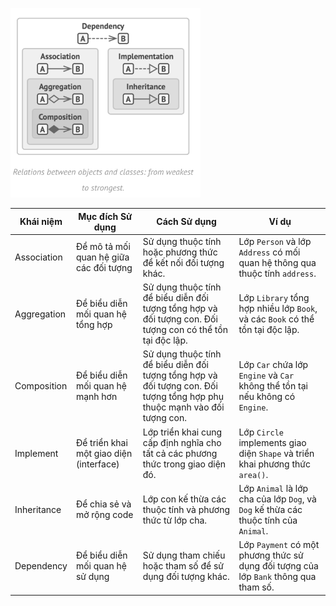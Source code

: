 ![alt tag](img.png)

| Khái niệm   | Mục đích Sử dụng                        | Cách Sử dụng                                                                                                              | Ví dụ                                                                                |
|-------------|-----------------------------------------|---------------------------------------------------------------------------------------------------------------------------|--------------------------------------------------------------------------------------|
| Association | Để mô tả mối quan hệ giữa các đối tượng | Sử dụng thuộc tính hoặc phương thức để kết nối đối tượng khác.                                                            | Lớp `Person` và lớp `Address` có mối quan hệ thông qua thuộc tính `address`.         |
| Aggregation | Để biểu diễn mối quan hệ tổng hợp       | Sử dụng thuộc tính để biểu diễn đối tượng tổng hợp và đối tượng con. Đối tượng con có thể tồn tại độc lập.                | Lớp `Library` tổng hợp nhiều lớp `Book`, và các `Book` có thể tồn tại độc lập.       |
| Composition | Để biểu diễn mối quan hệ mạnh hơn       | Sử dụng thuộc tính để biểu diễn đối tượng tổng hợp và đối tượng con. Đối tượng tổng hợp phụ thuộc mạnh vào đối tượng con. | Lớp `Car` chứa lớp `Engine` và `Car` không thể tồn tại nếu không có `Engine`.        |
| Implement   | Để triển khai một giao diện (interface) | Lớp triển khai cung cấp định nghĩa cho tất cả các phương thức trong giao diện đó.                                         | Lớp `Circle` implements giao diện `Shape` và triển khai phương thức `area()`.        |
| Inheritance | Để chia sẻ và mở rộng code              | Lớp con kế thừa các thuộc tính và phương thức từ lớp cha.                                                                 | Lớp `Animal` là lớp cha của lớp `Dog`, và `Dog` kế thừa các thuộc tính của `Animal`. |
| Dependency  | Để biểu diễn mối quan hệ sử dụng        | Sử dụng tham chiếu hoặc tham số để sử dụng đối tượng khác.                                                                | Lớp `Payment` có một phương thức sử dụng đối tượng của lớp `Bank` thông qua tham số. |
